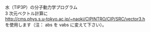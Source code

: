 水（TIP3P）の分子動力学プログラム  
3 次元ベクトル計算に  
http://cms.phys.s.u-tokyo.ac.jp/~naoki/CIPINTRO/CIP/SRC/vector3.h  
を使用します（注： abs を vabs に変えて下さい）。
